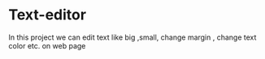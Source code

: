 # Text-editor
In this project we can edit text  like big ,small, change margin , change  text color etc. on web page 
